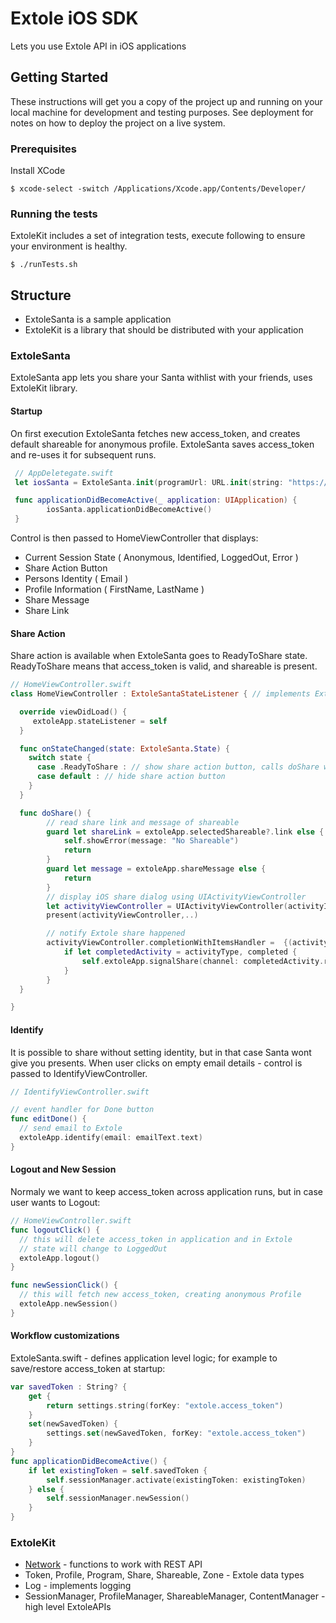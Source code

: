 

# Extole iOS SDK

Lets you use Extole API in iOS applications

## Getting Started

These instructions will get you a copy of the project up and running on your local machine for development and testing purposes. See deployment for notes on how to deploy the project on a live system.

### Prerequisites

Install XCode

```
$ xcode-select -switch /Applications/Xcode.app/Contents/Developer/
```

### Running the tests

ExtoleKit includes a set of integration tests, execute following to ensure your environment is healthy.
```
$ ./runTests.sh
```

## Structure

* ExtoleSanta is a sample application
* ExtoleKit is a library that should be distributed with your application
 
### ExtoleSanta
ExtoleSanta app lets you share your Santa withlist with your friends, uses ExtoleKit library.

#### Startup
On first execution ExtoleSanta fetches new access_token, and creates default shareable for anonymous profile.
ExtoleSanta saves access_token and re-uses it for subsequent runs.

```swift
 // AppDeletegate.swift
 let iosSanta = ExtoleSanta.init(programUrl: URL.init(string: "https://ios-santa.extole.com")!)

 func applicationDidBecomeActive(_ application: UIApplication) {
        iosSanta.applicationDidBecomeActive()
 }
```
Control is then passed to HomeViewController that displays:
* Current Session State ( Anonymous, Identified, LoggedOut, Error )
* Share Action Button
* Persons Identity ( Email )
* Profile Information ( FirstName, LastName )
* Share Message
* Share Link

#### Share Action

Share action is available when ExtoleSanta goes to ReadyToShare state.
ReadyToShare means that access_token is valid, and shareable is present.
```swift
// HomeViewController.swift
class HomeViewController : ExtoleSantaStateListener { // implements ExtoleSantaStateListener

  override viewDidLoad() {
     extoleApp.stateListener = self 
  }

  func onStateChanged(state: ExtoleSanta.State) {
    switch state {
      case .ReadyToShare : // show share action button, calls doShare when clicked
      case default : // hide share action button
    }
  }

  func doShare() {
        // read share link and message of shareable
        guard let shareLink = extoleApp.selectedShareable?.link else {
            self.showError(message: "No Shareable")
            return
        }
        guard let message = extoleApp.shareMessage else {
            return
        }
        // display iOS share dialog using UIActivityViewController
        let activityViewController = UIActivityViewController(activityItems: textToShare, applicationActivities: nil)
        present(activityViewController,..)

        // notify Extole share happened
        activityViewController.completionWithItemsHandler =  {(activityType : UIActivity.ActivityType?, completed : Bool, returnedItems: [Any]?, activityError : Error?) in
            if let completedActivity = activityType, completed {
                self.extoleApp.signalShare(channel: completedActivity.rawValue)
            }
        }
  }

}
```

#### Identify
It is possible to share without setting identity, but in that case Santa wont give you presents.
When user clicks on empty email details - control is passed to IdentifyViewController.

```swift
// IdentifyViewController.swift

// event handler for Done button
func editDone() {
  // send email to Extole
  extoleApp.identify(email: emailText.text)
}
```

#### Logout and New Session
Normaly we want to keep access_token across application runs, but in case user wants to Logout:

```swift
// HomeViewController.swift
func logoutClick() {
  // this will delete access_token in application and in Extole
  // state will change to LoggedOut
  extoleApp.logout()
}

func newSessionClick() {
  // this will fetch new access_token, creating anonymous Profile
  extoleApp.newSession()
}
```

#### Workflow customizations

ExtoleSanta.swift - defines application level logic;
for example to save/restore access_token at startup:

```swift
var savedToken : String? {
    get {
        return settings.string(forKey: "extole.access_token")
    }
    set(newSavedToken) {
        settings.set(newSavedToken, forKey: "extole.access_token")
    }
}
func applicationDidBecomeActive() {
    if let existingToken = self.savedToken {
        self.sessionManager.activate(existingToken: existingToken)
    } else {
        self.sessionManager.newSession()
    }
}
```

### ExtoleKit

* [Network](ExtoleKit/ExtoleKit/Network) - functions to work with REST API
* Token, Profile, Program, Share, Shareable, Zone - Extole data types
* Log - implements logging
* SessionManager, ProfileManager, ShareableManager, ContentManager - high level ExtoleAPIs
